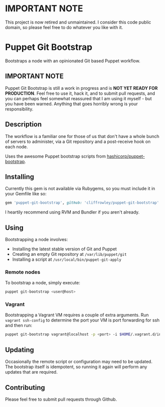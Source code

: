 # IMPORTANT NOTE

This project is now retired and unmaintained. I consider this code public domain, so please feel free to do whatever you like with it.

# Puppet Git Bootstrap

Bootstraps a node with an opinionated Git based Puppet workflow.

## IMPORTANT NOTE

Puppet Git Bootstrap is still a work in progress and is **NOT YET READY FOR PRODUCTION**. Feel free to use it, hack it, and to submit pull requests, and you can perhaps feel somewhat reassured that I am using it myself - but you have been warned. Anything that goes horribly wrong is your responsibility.

## Description

The workflow is a familiar one for those of us that don't have a whole bunch of servers to administer, via a Git repository and a post-receive hook on each node.

Uses the awesome Puppet bootstrap scripts from [hashicorp/puppet-bootstrap](https://github.com/hashicorp/puppet-bootstrap).

## Installing

Currently this gem is not available via Rubygems, so you must include it in your Gemfile like so:

```ruby
gem 'puppet-git-bootstrap', github: 'cliffrowley/puppet-git-bootstrap'
```

I heartily recommend using RVM and Bundler if you aren't already.

## Using

Bootstrapping a node involves:

* Installing the latest stable version of Git and Puppet
* Creating an empty Git repository at `/var/lib/puppet/git`
* Installing a script at `/usr/local/bin/puppet-git-apply`

### Remote nodes

To bootstrap a node, simply execute:

```sh
puppet git-bootstrap <user@host>
```

### Vagrant

Bootstrapping a Vagrant VM requires a couple of extra arguments.  Run `vagrant ssh-config` to determine the port your VM is port forwarding for ssh and then run:

```sh
puppet git-bootstrap vagrant@localhost -p <port> -i $HOME/.vagrant.d/insecure_private_key
```

## Updating

Occasionally the remote script or configuration may need to be updated. The bootstrap itself is idempotent, so running it again will perform any updates that are required.

## Contributing

Please feel free to submit pull requests through Github.
